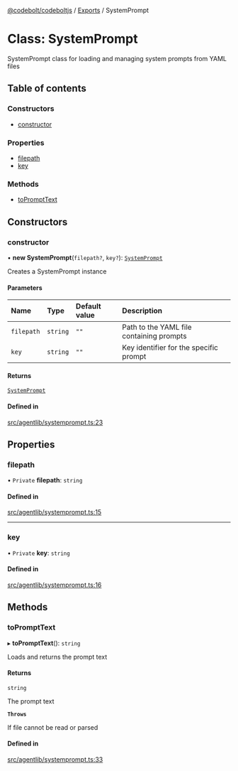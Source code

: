 [@codebolt/codeboltjs](../README.md) / [Exports](../modules.md) / SystemPrompt

# Class: SystemPrompt

SystemPrompt class for loading and managing system prompts from YAML files

## Table of contents

### Constructors

- [constructor](SystemPrompt.md#constructor)

### Properties

- [filepath](SystemPrompt.md#filepath)
- [key](SystemPrompt.md#key)

### Methods

- [toPromptText](SystemPrompt.md#toprompttext)

## Constructors

### constructor

• **new SystemPrompt**(`filepath?`, `key?`): [`SystemPrompt`](SystemPrompt.md)

Creates a SystemPrompt instance

#### Parameters

| Name | Type | Default value | Description |
| :------ | :------ | :------ | :------ |
| `filepath` | `string` | `""` | Path to the YAML file containing prompts |
| `key` | `string` | `""` | Key identifier for the specific prompt |

#### Returns

[`SystemPrompt`](SystemPrompt.md)

#### Defined in

[src/agentlib/systemprompt.ts:23](https://github.com/codeboltai/codeboltjs/blob/1ae9852f107cfee4a652d6d80c0a92c9344ec151/src/agentlib/systemprompt.ts#L23)

## Properties

### filepath

• `Private` **filepath**: `string`

#### Defined in

[src/agentlib/systemprompt.ts:15](https://github.com/codeboltai/codeboltjs/blob/1ae9852f107cfee4a652d6d80c0a92c9344ec151/src/agentlib/systemprompt.ts#L15)

___

### key

• `Private` **key**: `string`

#### Defined in

[src/agentlib/systemprompt.ts:16](https://github.com/codeboltai/codeboltjs/blob/1ae9852f107cfee4a652d6d80c0a92c9344ec151/src/agentlib/systemprompt.ts#L16)

## Methods

### toPromptText

▸ **toPromptText**(): `string`

Loads and returns the prompt text

#### Returns

`string`

The prompt text

**`Throws`**

If file cannot be read or parsed

#### Defined in

[src/agentlib/systemprompt.ts:33](https://github.com/codeboltai/codeboltjs/blob/1ae9852f107cfee4a652d6d80c0a92c9344ec151/src/agentlib/systemprompt.ts#L33)
